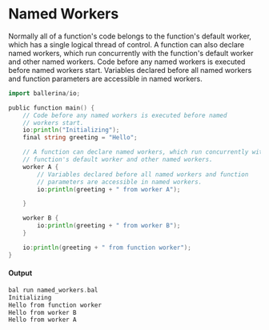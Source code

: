 # Named Workers

 Normally all of a function's code belongs to the function's default worker, 
 which has a single logical thread of control.
 A function can also declare named workers, which run concurrently with the
 function's default worker and other named workers.
 Code before any named workers is executed before named workers start.
 Variables declared before all named workers and function parameters are
 accessible in named workers.

```go
import ballerina/io;

public function main() {
    // Code before any named workers is executed before named 
    // workers start.
    io:println("Initializing");
    final string greeting = "Hello";

    // A function can declare named workers, which run concurrently with the
    // function's default worker and other named workers.
    worker A {
        // Variables declared before all named workers and function 
        // parameters are accessible in named workers.
        io:println(greeting + " from worker A");

    }

    worker B {
        io:println(greeting + " from worker B");
    }

    io:println(greeting + " from function worker");
}
```

#### Output

```go
bal run named_workers.bal
Initializing
Hello from function worker
Hello from worker B
Hello from worker A
```